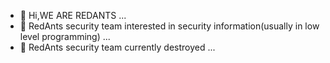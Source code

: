 - 👋 Hi,WE ARE REDANTS ...
- 👀 RedAnts security team interested in security information(usually in low level programming) ...
- 🌱 RedAnts security team currently destroyed ...

<!---
RedAntsS3c/RedAntsS3c is a ✨ special ✨ repository because its `README.md` (this file) appears on your GitHub profile.
You can click the Preview link to take a look at your changes.
--->
